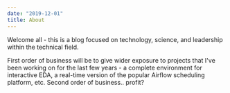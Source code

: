 ```yaml
---
date: "2019-12-01"
title: About
---
```


Welcome all - this is a blog focused on technology, science, and leadership within the technical field.

First order of business will be to give wider exposure to projects that I've been working on for the last few years - a complete environment for interactive EDA, a real-time version of the popular Airflow scheduling platform, etc. Second order of business.. profit?